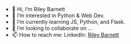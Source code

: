 - 👋 Hi, I’m Riley Barnett
- 👀 I’m interested in Python & Web Dev.
- 🌱 I’m currently learning JS, Python, and Flask.
- 💞️ I’m looking to collaborate on ...
- 📫 How to reach me: LinkedIn: [Riley Barnett](https://www.linkedin.com/in/rileybarnett/)

<!---
RIloBarnett/RIloBarnett is a ✨ special ✨ repository because its `README.md` (this file) appears on your GitHub profile.
You can click the Preview link to take a look at your changes.
--->
